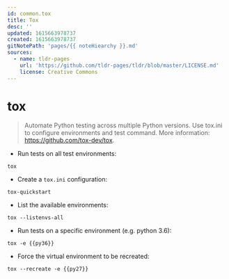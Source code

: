 ```yaml
---
id: common.tox
title: Tox
desc: ''
updated: 1615663978737
created: 1615663978737
gitNotePath: 'pages/{{ noteHiearchy }}.md'
sources:
  - name: tldr-pages
    url: 'https://github.com/tldr-pages/tldr/blob/master/LICENSE.md'
    license: Creative Commons
---
```

# tox

> Automate Python testing across multiple Python versions.
> Use tox.ini to configure environments and test command.
> More information: <https://github.com/tox-dev/tox>.

- Run tests on all test environments:

`tox`

- Create a `tox.ini` configuration:

`tox-quickstart`

- List the available environments:

`tox --listenvs-all`

- Run tests on a specific environment (e.g. python 3.6):

`tox -e {{py36}}`

- Force the virtual environment to be recreated:

`tox --recreate -e {{py27}}`

